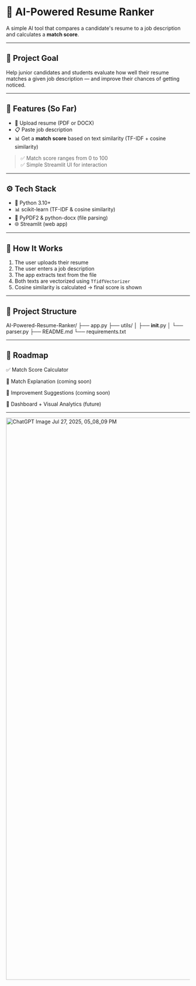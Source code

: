 # 🤖 AI-Powered Resume Ranker

A simple AI tool that compares a candidate's resume to a job description and calculates a **match score**.

---

## 🎯 Project Goal

Help junior candidates and students evaluate how well their resume matches a given job description — and improve their chances of getting noticed.

---

## 🚀 Features (So Far)

- 📄 Upload resume (PDF or DOCX)
- 📋 Paste job description
- 📊 Get a **match score** based on text similarity (TF-IDF + cosine similarity)

> ✅ Match score ranges from 0 to 100  
> ✅ Simple Streamlit UI for interaction

---

## ⚙️ Tech Stack

- 🐍 Python 3.10+
- 📊 scikit-learn (TF-IDF & cosine similarity)
- 🧠 PyPDF2 & python-docx (file parsing)
- 🌐 Streamlit (web app)

---

## 🧪 How It Works

1. The user uploads their resume
2. The user enters a job description
3. The app extracts text from the file
4. Both texts are vectorized using `TfidfVectorizer`
5. Cosine similarity is calculated → final score is shown

---

## 📂 Project Structure

AI-Powered-Resume-Ranker/
├── app.py
├── utils/
│   ├── __init__.py
│   └── parser.py
├── README.md
└── requirements.txt

---

## 📌 Roadmap

✅ Match Score Calculator

🔄 Match Explanation (coming soon)

🔄 Improvement Suggestions (coming soon)

🔄 Dashboard + Visual Analytics (future)

---

<img width="1024" height="1536" alt="ChatGPT Image Jul 27, 2025, 05_08_09 PM" src="https://github.com/user-attachments/assets/441facda-a583-4ab9-a014-34852637b5e8" />
